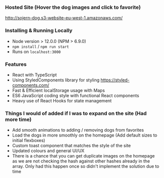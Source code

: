 ### Hosted Site (Hover the dog images and click to favorite)
http://sojern-dog.s3-website-eu-west-1.amazonaws.com/

### Installing & Running Locally
- Node version > 12.0.0 (NPM > 6.9.0)
- `npm install` / `npm run start`
- Runs on `localhost:3000`

### Features
- React with TypeScript
- Using StyledComponents library for styling https://styled-components.com/
- Fast & Efficient localStorage usage with Maps
- ES6 JavaScript coding style with functional React components
- Heavy use of React Hooks for state management

### Things I would of added if I was to expand on the site (Had more time)
- Add smooth animations to adding / removing dogs from favorites
- Load the dogs in more smoothly on the homepage (Add default sizes to initial flexboxes)
- Custom toast component that matches the style of the site
- Updated colours and general UI/UX
- There is a chance that you can get duplicate images on the homepage as we are not checking the hash against other hashes already in the array. Only had this happen once so didn't implement the solution due to time


